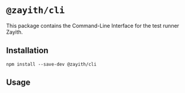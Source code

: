 # `@zayith/cli`

This package contains the Command-Line Interface for the test runner Zayith.

## Installation

```
npm install --save-dev @zayith/cli
```

## Usage

```

```
